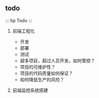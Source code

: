 ## todo

::: tip 
Todo
:::

1. 前端工程化
    + 开发
    + 部署
    + 测试
    + 超多项目，超过人员开发，如何管控？
    + 项目的可维护性？
    + 项目的代码质量如何保证？
    + 如何降低生产的风险？

2. 前端监控系统搭建
<!-- https://www.bilibili.com/video/BV1yU4y1N7gZ/?spm_id_from=333.788.recommend_more_video.3&vd_source=28cd89cb712dfc9837bdda7e02e89632 -->
